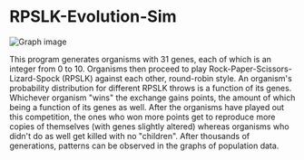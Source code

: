 RPSLK-Evolution-Sim
===================

![Graph image](http://i.imgur.com/kYYZrHE.png)

This program generates organisms with 31 genes, each of which is an integer from 0 to 10. Organisms then proceed to play Rock-Paper-Scissors-Lizard-Spock (RPSLK) against each other, round-robin style. An organism's probability distribution for different RPSLK throws is a function of its genes. Whichever organism "wins" the exchange gains points, the amount of which being a function of its genes as well. After the organisms have played out this competition, the ones who won more points get to reproduce more copies of themselves (with genes slightly altered) whereas organisms who didn't do as well get killed with no "children". After thousands of generations, patterns can be observed in the graphs of population data.
